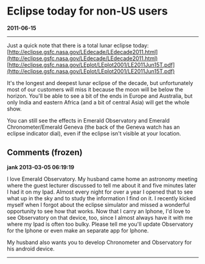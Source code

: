 # Eclipse today for non-US users
**2011-06-15**

---

Just a quick note that there is a total lunar eclipse today: [http://eclipse.gsfc.nasa.gov/LEdecade/LEdecade2011.html](http://eclipse.gsfc.nasa.gov/LEdecade/LEdecade2011.html)  
[http://eclipse.gsfc.nasa.gov/LEplot/LEplot2001/LE2011Jun15T.pdf](http://eclipse.gsfc.nasa.gov/LEplot/LEplot2001/LE2011Jun15T.pdf)

It's the longest and deepest lunar eclipse of the decade, but unfortunately most of our customers will miss it because the moon will be below the horizon. You'll be able to see a bit of the ends in Europe and Australia, but only India and eastern Africa (and a bit of central Asia) will get the whole show.

You can still see the effects in Emerald Observatory and Emerald Chronometer/Emerald Geneva (the back of the Geneva watch has an eclipse indicator dial), even if the eclipse isn't visible at your location.

## Comments (frozen)

**jank 2013-03-05 06:19:19**

I love Emerald Observatory. My husband came home an astronomy meeting where the guest lecturer discussed to tell me about it and five minutes later I had it on my Ipad. Almost every night for over a year I opened that to see what up in the sky and to study the information I find on it. I recently kicked myself when I forgot about the eclipse simulator and missed a wonderful opportunity to see how that works. Now that I carry an Iphone, I'd love to see Observatory on that device, too, since I almost always have it with me where my Ipad is often too bulky. Please tell me you'll update Observatory for the Iphone or even make an separate app for Iphone.

My husband also wants you to develop Chronometer and Observatory for his android device.

---
